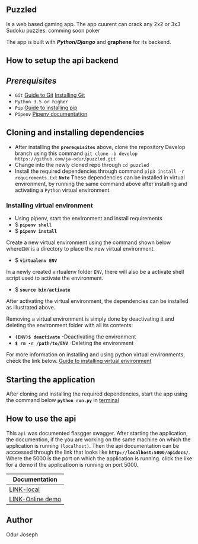 ## __Puzzled__ 
Is a web based gaming app. The app cuurent can crack any 2x2 or 3x3 Sudoku puzzles. 
comming soon poker

The app is built with ___Python/Django___ and __graphene__ for its backend.

## __How to setup the api backend__

## ___Prerequisites___

* `Git` [Guide to Git](https://git-scm.com/doc) [Installing Git](https://gist.github.com/derhuerst/1b15ff4652a867391f03)
* `Python 3.5 or higher`
* `Pip` [Guide to installing pip](https://github.com/BurntSushi/nfldb/wiki/Python-&-pip-Windows-installation)
* `Pipenv` [Pipenv documentation](https://docs.pipenv.org/en/latest/)


## __Cloning and installing dependencies__
* After installing the **`prerequisites`** above, clone the repository Develop branch
using this command `git clone -b develop https://github.com/ja-odur/puzzled.git`
* Change into the newly cloned repo through `cd puzzled`
* Install the required dependencies through command `pip3 install -r requirements.txt`
 **`Note`** These dependencies can be installed in virtual environment, by running the same
command above after installing and activating a `Python` virtual environment.

### __Installing virtual environment__
* Using pipenv, start the environment and install requirements
* $ **`pipenv shell`**
* $ **`pipenv install`**

Create a new virtual environment using the command shown below where`ENV` is a directory to place the new virtual 
environment.
* $ **`virtualenv ENV`**

In a newly created virtualenv folder `ENV`, there will also be a activate shell script used to
activate the environment.
* $ **`source bin/activate`**

After activating the virtual environment, the dependencies can be installed as illustrated
above.

Removing a virtual environment is simply done by deactivating it and deleting the environment folder 
with all its contents:
* **`(ENV)$ deactivate`** -Deactivating the environment
* **`$ rm -r /path/to/ENV`** -Deleting the environment

For more information on installing and using python virtual environments, check the link below.
[Guide to installing virtual environment](https://virtualenv.pypa.io/en/stable/installation/)


## __Starting the application__
After cloning and installing the required dependencies, start the app using the command
below
**`python run.py`** in [terminal](https://www.taniarascia.com/how-to-use-the-command-line-for-apple-macos-and-linux/)



##  __How to use the api__
This `api` was documented flasgger swagger.
After starting the application, the documention, if the you are working on the same machine on which
the application is running `(localhost)`. Then the api documentation can be acccessed
through the link that looks like **`http://localhost:5000/apidocs/`**. Where the 5000 is the port on
which the application is running. click the like for a demo if the applicatioon is 
running on port 5000.

Documentation  |
---       | 
[LINK-local](http://localhost:5000/apidocs/) |
[LINK-Online demo](https://book-a-meal-odur.herokuapp.com/apidocs/) |



## __Author__

Odur Joseph
